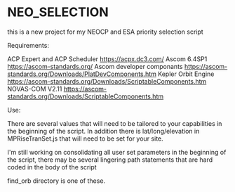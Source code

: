 # NEO_SELECTION
this is a new project for my NEOCP and ESA priority selection script

Requirements:

ACP Expert and ACP Scheduler https://acpx.dc3.com/
Ascom 6.4SP1 https://ascom-standards.org/
Ascom developer componants https://ascom-standards.org/Downloads/PlatDevComponents.htm
Kepler Orbit Engine https://ascom-standards.org/Downloads/ScriptableComponents.htm
NOVAS-COM V2.11 https://ascom-standards.org/Downloads/ScriptableComponents.htm

Use: 

There are several values that will need to be tailored to your capabilities in the beginning of the script. In addition there is lat/long/elevation in MPRiseTranSet.js that will need to be set for your site.

I'm still working on consolidating all user set parameters in the beginning of the script, there may be several lingering path statements that are hard coded in the body of the script

find_orb directory is one of these. 
